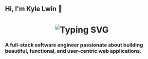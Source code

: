 
## Hi, I'm Kyle Lwin 👋

<h1 align="center">
    <img src="https://readme-typing-svg.herokuapp.com?font=Fira+Code&size=21&duration=2000&pause=700&center=true&width=435&lines=Let's+Solve+Problems+Together!;Data+Enthusiast;Analyst;Developer;Active+Learner" alt="Typing SVG" />
</h1>



### A full-stack software engineer passionate about building beautiful, functional, and user-centric web applications.
